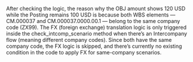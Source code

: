 After checking the logic, the reason why the OBJ amount shows 120 USD while the Posting remains 100 USD is because both WBS elements — CM.000037 and CM.000037.0000.00.1 — belong to the same company code (ZX99).
The FX (foreign exchange) translation logic is only triggered inside the check_intcomp_scenario method when there’s an Intercompany flow (meaning different company codes).
Since both have the same company code, the FX logic is skipped, and there’s currently no existing condition in the code to apply FX for same-company scenarios.